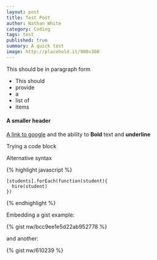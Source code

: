 ```yaml
---
layout: post
title: Test Post
author: Nathan White
category: Coding
tags: test 
published: true
summary: A quick test
image: http://placehold.it/900x300
---
```


This should be in paragraph form

* This should
* provide
* a
* list of
* items

#### A smaller header

[A link to google](http://google.com) and the ability to **Bold** text and __underline__

Trying a code block


Alternative syntax

{% highlight javascript %}

    [students].forEach(function(student){
      hire(student)
    })

{% endhighlight %}


Embedding a gist example:

{% gist nw/bcc9ee1e5d22ab952778 %}

and another:

{% gist nw/610239 %}